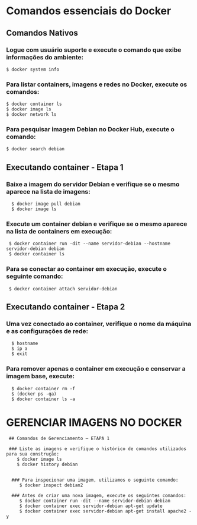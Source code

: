 # Comandos essenciais do Docker

   ## Comandos Nativos

   ### Logue com usuário suporte e execute o comando que exibe informações do ambiente: 
    $ docker system info 

   ### Para listar containers, imagens e redes no Docker, execute os comandos: 
    $ docker container ls 
    $ docker image ls 
    $ docker network ls

   ### Para pesquisar imagem Debian no Docker Hub, execute o comando: 
    $ docker search debian
    

 ## Executando container - Etapa 1
 
 ### Baixe a imagem do servidor Debian e verifique se o mesmo aparece na lista de imagens: 
 
      $ docker image pull debian 
      $ docker image ls

   ### Execute um container debian e verifique se o mesmo aparece na lista de containers em execução: 
     
     $ docker container run -dit --name servidor-debian --hostname servidor-debian debian 
     $ docker container ls

   ### Para se conectar ao container em execução, execute o seguinte comando:
     
     $ docker container attach servidor-debian


 ## Executando container - Etapa 2
 
   ### Uma vez conectado ao container, verifique o nome da máquina e as configurações de rede: 
      $ hostname 
      $ ip a 
      $ exit

   ### Para remover apenas o container em execução e conservar a imagem base, execute: 
   
      $ docker container rm -f 
      $ (docker ps -qa)
      $ docker container ls -a
      
      
   # GERENCIAR IMAGENS NO DOCKER
   
     ## Comandos de Gerenciamento – ETAPA 1           
         
     ### Liste as imagens e verifique o histórico de comandos utilizados para sua construção: 
        $ docker image ls 
        $ docker history debian


      ### Para inspecionar uma imagem, utilizamos o seguinte comando: 
         $ docker inspect debian2

      ### Antes de criar uma nova imagem, execute os seguintes comandos:
         $ docker container run -dit --name servidor-debian debian 
         $ docker container exec servidor-debian apt-get update 
         $ docker container exec servidor-debian apt-get install apache2 -y
         
      
